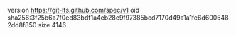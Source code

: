 version https://git-lfs.github.com/spec/v1
oid sha256:3f25b6a7f0ed83bdf1a4eb28e9f97385bcd7170d49a1a1fe6d6005482dd8f850
size 4146
